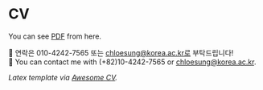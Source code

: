 # CV

You can see [PDF](https://raw.githubusercontent.com/chloesung/CV/master/Youji_s_CV.pdf) from here.

💬 연락은 010-4242-7565 또는 chloesung@korea.ac.kr로 부탁드립니다!  
💬 You can contact me with (+82)10-4242-7565 or chloesung@korea.ac.kr.  


*Latex template via [Awesome CV](https://github.com/posquit0/Awesome-CV).*
